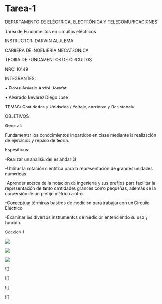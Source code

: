 # Tarea-1
DEPARTAMENTO DE ELÉCTRICA, ELECTRÓNICA Y TELECOMUNICACIONES

Tarea de Fundamentos en circuitos eléctricos

INSTRUCTOR: DARWIN ALULEMA

CARRERA DE INGENIERIA MECATRONICA

TEORIA DE FUNDAMENTOS DE CIRCUITOS

NRC: 10149

INTEGRANTES:

• Flores Arévalo André Josefat

• Alvarado Nevárez Diego José

TEMAS: Cantidades y Unidades / Voltaje, corriente y Resistencia

OBJETIVOS:

General:

Fundamentar los conocimientos impartidos en clase mediante la realización de ejercicios y repaso de teoría.

Espesificos:

-Realizar un analisis del estandar SI

-Utilizar la notación científica para la representación de grandes unidades numéricas

-Aprender acerca de la notación de ingeniería y sus prefijos para facilitar la representación de tanto cantidades grandes como pequeñas, además de la conversión de un prefijo métrico a otro

-Conceptuar términos basicos de medición para trabajar con un Circuito Eléctrico

-Examinar los diversos instrumentos de medición entendiendo su uso y función.

Seccion 1

![](https://github.com/diego333jose/Tarea-1/blob/main/Imagenes/SI.png)

![](https://github.com/diego333jose/Tarea-1/blob/main/Imagenes/Notacion%20Cientifica.png)

![](https://github.com/diego333jose/Tarea-1/blob/main/Imagenes/Unidades%20metricas.png)

![]

![]

![]

![]
